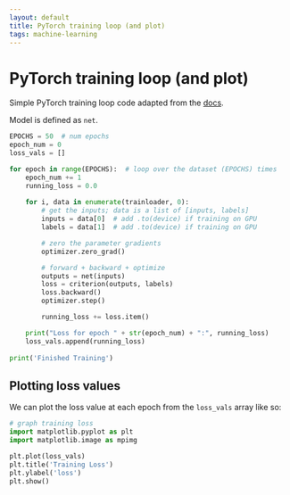 ```yaml
---
layout: default
title: PyTorch training loop (and plot)
tags: machine-learning
---
```


# PyTorch training loop (and plot) 

Simple PyTorch training loop code adapted from the [docs](https://pytorch.org/tutorials/beginner/blitz/cifar10_tutorial.html#test-the-network-on-the-test-data). 

Model is defined as `net`. 

```python
EPOCHS = 50  # num epochs 
epoch_num = 0
loss_vals = []

for epoch in range(EPOCHS):  # loop over the dataset (EPOCHS) times 
    epoch_num += 1
    running_loss = 0.0
    
    for i, data in enumerate(trainloader, 0):
        # get the inputs; data is a list of [inputs, labels]
        inputs = data[0]  # add .to(device) if training on GPU 
        labels = data[1]  # add .to(device) if training on GPU 

        # zero the parameter gradients
        optimizer.zero_grad()

        # forward + backward + optimize
        outputs = net(inputs) 
        loss = criterion(outputs, labels) 
        loss.backward()
        optimizer.step()

        running_loss += loss.item() 

    print("Loss for epoch " + str(epoch_num) + ":", running_loss)
    loss_vals.append(running_loss)
    
print('Finished Training')
```

## Plotting loss values 

We can plot the loss value at each epoch from the `loss_vals` array like so: 

```python
# graph training loss 
import matplotlib.pyplot as plt 
import matplotlib.image as mpimg

plt.plot(loss_vals)
plt.title('Training Loss')
plt.ylabel('loss')
plt.show()
```
